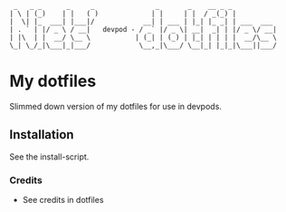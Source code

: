 ```
 _   _ _      _     _               _       _    __ _ _           
| \ | (_)    | |   ( )             | |     | |  / _(_) |          
|  \| |_  ___| |___|/            __| | ___ | |_| |_ _| | ___  ___ 
| . ` | |/ _ \ / __|   devpod - / _` |/ _ \| __|  _| | |/ _ \/ __|
| |\  | |  __/ \__ \           | (_| | (_) | |_| | | | |  __/\__ \
\_| \_/_|\___|_|___/            \__,_|\___/ \__|_| |_|_|\___||___/
```
# My dotfiles
Slimmed down version of my dotfiles for use in devpods. 
## Installation
See the install-script. 
### Credits
- See credits in dotfiles

